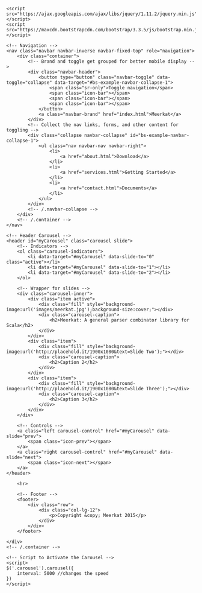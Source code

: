 ---
---

<html>

<head>
	<title>Meerkat</title>
	<link rel="stylesheet" href="https://maxcdn.bootstrapcdn.com/bootstrap/3.3.5/css/bootstrap.min.css">
	<link rel="stylesheet" href="https://maxcdn.bootstrapcdn.com/bootstrap/3.3.5/css/bootstrap-theme.min.css">
	<link rel="stylesheet" href="https://maxcdn.bootstrapcdn.com/font-awesome/4.4.0/css/font-awesome.min.css">
	<link href="css/style.css" rel="stylesheet">
	<link href="css/modern-business.css" rel="stylesheet">

	<script src="https://ajax.googleapis.com/ajax/libs/jquery/1.11.2/jquery.min.js"/></script>
	<script src="https://maxcdn.bootstrapcdn.com/bootstrap/3.3.5/js/bootstrap.min.js"></script>
</head>

<body>

    <!-- Navigation -->
    <nav class="navbar navbar-inverse navbar-fixed-top" role="navigation">
        <div class="container">
            <!-- Brand and toggle get grouped for better mobile display -->
            <div class="navbar-header">
                <button type="button" class="navbar-toggle" data-toggle="collapse" data-target="#bs-example-navbar-collapse-1">
                    <span class="sr-only">Toggle navigation</span>
                    <span class="icon-bar"></span>
                    <span class="icon-bar"></span>
                    <span class="icon-bar"></span>
                </button>
                <a class="navbar-brand" href="index.html">Meerkat</a>
            </div>
            <!-- Collect the nav links, forms, and other content for toggling -->
            <div class="collapse navbar-collapse" id="bs-example-navbar-collapse-1">
                <ul class="nav navbar-nav navbar-right">
                    <li>
                        <a href="about.html">Download</a>
                    </li>
                    <li>
                        <a href="services.html">Getting Started</a>
                    </li>
                    <li>
                        <a href="contact.html">Documents</a>
                    </li>
                </ul>
            </div>
            <!-- /.navbar-collapse -->
        </div>
        <!-- /.container -->
    </nav>

    <!-- Header Carousel -->
    <header id="myCarousel" class="carousel slide">
        <!-- Indicators -->
        <ol class="carousel-indicators">
            <li data-target="#myCarousel" data-slide-to="0" class="active"></li>
            <li data-target="#myCarousel" data-slide-to="1"></li>
            <li data-target="#myCarousel" data-slide-to="2"></li>
        </ol>

        <!-- Wrapper for slides -->
        <div class="carousel-inner">
            <div class="item active">
                <div class="fill" style="background-image:url('images/meerkat.jpg');background-size:cover;"></div>
                <div class="carousel-caption">
                    <h2>Meerkat: A general parser combinator library for Scala</h2>
                </div>
            </div>
            <div class="item">
                <div class="fill" style="background-image:url('http://placehold.it/1900x1080&text=Slide Two');"></div>
                <div class="carousel-caption">
                    <h2>Caption 2</h2>
                </div>
            </div>
            <div class="item">
                <div class="fill" style="background-image:url('http://placehold.it/1900x1080&text=Slide Three');"></div>
                <div class="carousel-caption">
                    <h2>Caption 3</h2>
                </div>
            </div>
        </div>

        <!-- Controls -->
        <a class="left carousel-control" href="#myCarousel" data-slide="prev">
            <span class="icon-prev"></span>
        </a>
        <a class="right carousel-control" href="#myCarousel" data-slide="next">
            <span class="icon-next"></span>
        </a>
    </header>

        <hr>

        <!-- Footer -->
        <footer>
            <div class="row">
                <div class="col-lg-12">
                    <p>Copyright &copy; Meerkat 2015</p>
                </div>
            </div>
        </footer>

    </div>
    <!-- /.container -->

    <!-- Script to Activate the Carousel -->
    <script>
    $('.carousel').carousel({
        interval: 5000 //changes the speed
    })
    </script>

</body>


</html>